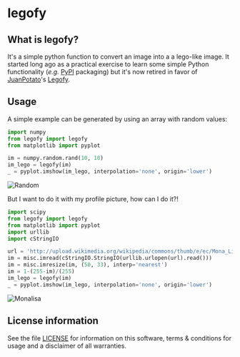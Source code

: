 legofy
======

What is legofy?
---------------

It's a simple python function to convert an image into a a lego-like image. It started long ago as a practical exercise to learn some simple Python functionality (*e.g.* [PyPI](https://pypi.python.org/pypi) packaging) but it's now retired in favor of [JuanPotato](https://github.com/JuanPotato)'s [Legofy](https://github.com/JuanPotato/Legofy). 


Usage
-----

A simple example can be generated by using an array with random values:

```python
import numpy
from legofy import legofy
from matplotlib import pyplot

im = numpy.random.rand(10, 10)
im_lego = legofy(im)
_ = pyplot.imshow(im_lego, interpolation='none', origin='lower')
```

![Random](https://raw.githubusercontent.com/roliveira/legofy/master/images/rand-lego.png)

But I want to do it with my profile picture, how can I do it?!
  
```python
import scipy
from legofy import legofy
from matplotlib import pyplot
import urllib
import cStringIO

url = 'http://upload.wikimedia.org/wikipedia/commons/thumb/e/ec/Mona_Lisa%2C_by_Leonardo_da_Vinci%2C_from_C2RMF_retouched.jpg/161px-Mona_Lisa%2C_by_Leonardo_da_Vinci%2C_from_C2RMF_retouched.jpg'
im = misc.imread(cStringIO.StringIO(urllib.urlopen(url).read()))
im = misc.imresize(im, (50, 33), interp='nearest')
im = 1-(255-im)/(255)
im_lego = legofy(im)
_ = pyplot.imshow(im_lego, interpolation='none', origin='lower')
```

![Monalisa](https://raw.githubusercontent.com/roliveira/legofy/master/images/mona-lego.png)


License information
-------------------

See the file [LICENSE](https://github.com/oliveirarodolfo/legofy/blob/master/LICENSE) for information on this software, terms & conditions for usage and a disclaimer of all warranties.
